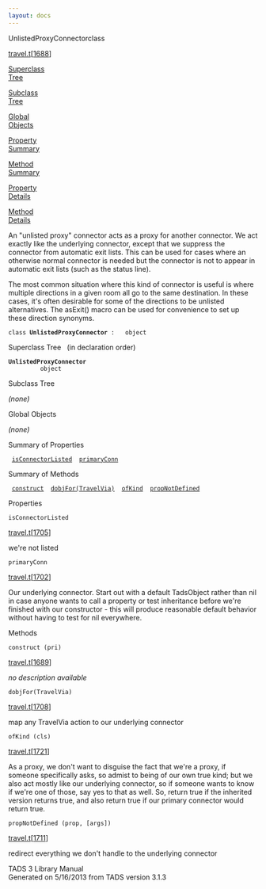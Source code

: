 ```yaml
---
layout: docs
---
```

<span class="title">UnlistedProxyConnector</span><span class="type">class</span>

[travel.t](../file/travel.t.html)\[[1688](../source/travel.t.html#1688)\]

[Superclass  
Tree](#_SuperClassTree_)

[Subclass  
Tree](#_SubClassTree_)

[Global  
Objects](#_ObjectSummary_)

[Property  
Summary](#_PropSummary_)

[Method  
Summary](#_MethodSummary_)

[Property  
Details](#_Properties_)

[Method  
Details](#_Methods_)

<div class="fdesc">

An "unlisted proxy" connector acts as a proxy for another connector. We
act exactly like the underlying connector, except that we suppress the
connector from automatic exit lists. This can be used for cases where an
otherwise normal connector is needed but the connector is not to appear
in automatic exit lists (such as the status line).

The most common situation where this kind of connector is useful is
where multiple directions in a given room all go to the same
destination. In these cases, it's often desirable for some of the
directions to be unlisted alternatives. The asExit() macro can be used
for convenience to set up these direction synonyms.

`class `**`UnlistedProxyConnector`**` :   object`

</div>

<span id="_SuperClassTree_"></span>

<div class="mjhd">

<span class="hdln">Superclass Tree</span>   (in declaration order)

</div>

**`UnlistedProxyConnector`**  
`         object`  
<span id="_SubClassTree_"></span>

<div class="mjhd">

<span class="hdln">Subclass Tree</span>  

</div>

*(none)* <span id="_ObjectSummary_"></span>

<div class="mjhd">

<span class="hdln">Global Objects</span>  

</div>

*(none)* <span id="_PropSummary_"></span>

<div class="mjhd">

<span class="hdln">Summary of Properties</span>  

</div>

` `[`isConnectorListed`](#isConnectorListed)`  `[`primaryConn`](#primaryConn)`  `

<span id="_MethodSummary_"></span>

<div class="mjhd">

<span class="hdln">Summary of Methods</span>  

</div>

` `[`construct`](#construct)`  `[`dobjFor(TravelVia)`](#dobjFor(TravelVia))`  `[`ofKind`](#ofKind)`  `[`propNotDefined`](#propNotDefined)`  `

<span id="_Properties_"></span>

<div class="mjhd">

<span class="hdln">Properties</span>  

</div>

<span id="isConnectorListed"></span>

`isConnectorListed`

[travel.t](../file/travel.t.html)\[[1705](../source/travel.t.html#1705)\]

<div class="desc">

we're not listed

</div>

<span id="primaryConn"></span>

`primaryConn`

[travel.t](../file/travel.t.html)\[[1702](../source/travel.t.html#1702)\]

<div class="desc">

Our underlying connector. Start out with a default TadsObject rather
than nil in case anyone wants to call a property or test inheritance
before we're finished with our constructor - this will produce
reasonable default behavior without having to test for nil everywhere.

</div>

<span id="_Methods_"></span>

<div class="mjhd">

<span class="hdln">Methods</span>  

</div>

<span id="construct"></span>

`construct (pri)`

[travel.t](../file/travel.t.html)\[[1689](../source/travel.t.html#1689)\]

<div class="desc">

*no description available*

</div>

<span id="dobjFor(TravelVia)"></span>

`dobjFor(TravelVia)`

[travel.t](../file/travel.t.html)\[[1708](../source/travel.t.html#1708)\]

<div class="desc">

map any TravelVia action to our underlying connector

</div>

<span id="ofKind"></span>

`ofKind (cls)`

[travel.t](../file/travel.t.html)\[[1721](../source/travel.t.html#1721)\]

<div class="desc">

As a proxy, we don't want to disguise the fact that we're a proxy, if
someone specifically asks, so admist to being of our own true kind; but
we also act mostly like our underlying connector, so if someone wants to
know if we're one of those, say yes to that as well. So, return true if
the inherited version returns true, and also return true if our primary
connector would return true.

</div>

<span id="propNotDefined"></span>

`propNotDefined (prop, [args])`

[travel.t](../file/travel.t.html)\[[1711](../source/travel.t.html#1711)\]

<div class="desc">

redirect everything we don't handle to the underlying connector

</div>

<div class="ftr">

TADS 3 Library Manual  
Generated on 5/16/2013 from TADS version 3.1.3

</div>
